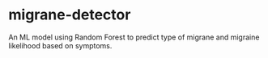 # migrane-detector
An ML model using Random Forest to predict type of migrane and migraine likelihood based on symptoms.
